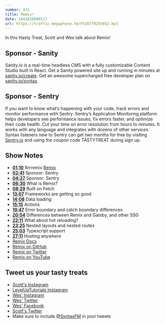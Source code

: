 ```yaml
---
number: 421
title: Remix!
date: 1641816000117
url: https://traffic.megaphone.fm/FSI6770255852.mp3
---
```


In this Hasty Treat, Scott and Wes talk about Remix!

## Sponsor - Sanity

Sanity.io is a real-time headless CMS with a fully customizable Content Studio built in React. Get a Sanity powered site up and running in minutes at [sanity.io/create](https://www.sanity.io/create). Get an awesome supercharged free developer plan on [sanity.io/syntax](https://www.sanity.io/syntax).

## Sponsor - Sentry

If you want to know what’s happening with your code, track errors and monitor performance with Sentry. Sentry’s Application Monitoring platform helps developers see performance issues, fix errors faster, and optimize their code health. Cut your time on error resolution from hours to minutes. It works with any language and integrates with dozens of other services. Syntax listeners new to Sentry can get two months for  free by visiting [Sentry.io](https://sentry.io) and using the coupon code TASTYTREAT during sign up.

## Show Notes

* **[01:10](#t=01:10)** Rrrremix
[Remix](https://remix.run)
* **[02:41](#t=02:41)** Sponsor: Sentry
* **[04:27](#t=04:27)** Sponsor: Sentry
* **[06:30](#t=06:30)** What is Remix?
* **[08:29](#t=08:29)** Built on Fetch
* **[13:07](#t=13:07)** Frameworks are getting so good
* **[14:08](#t=14:08)** Data loading
* **[15:15](#t=15:15)** Actions
* **[19:47](#t=19:47)** Error boundary and catch boundary differences
* **[20:54](#t=20:54)** Differences between Remix and Gatsby, and other SSG
* **[22:11](#t=22:11)** What about hot reloading?
* **[23:25](#t=23:25)** Nested layouts and nested routes
* **[25:03](#t=25:03)** Typescript support
* **[27:11](#t=27:11)** Hosting anywhere
* [Remix Docs](https://remix.run/docs/en/v1)
* [Remix on GitHub](https://github.com/remix-run)
* [Remix on Twitter](https://twitter.com/remix_run)
* [Remix on YouTube](https://www.youtube.com/remix_run)

## Tweet us your tasty treats

* [Scott's Instagram](https://www.instagram.com/stolinski/)
* [LevelUpTutorials Instagram](https://www.instagram.com/LevelUpTutorials/)
* [Wes' Instagram](https://www.instagram.com/wesbos/)
* [Wes' Twitter](https://twitter.com/wesbos)
* [Wes' Facebook](https://www.facebook.com/wesbos.developer)
* [Scott's Twitter](https://twitter.com/stolinski)
* Make sure to include [@SyntaxFM](https://twitter.com/SyntaxFM) in your tweets
